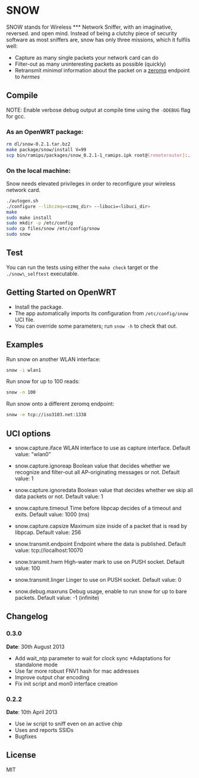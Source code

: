 # SNOW

SNOW stands for Wireless \*\*\* Network Sniffer, with an imaginative, reversed. and open mind.
Instead of being a clutchy piece of security software as most sniffers are, snow has only three missions, which it fulfils well:

* Capture as many single packets your network card can do
* Filter-out as many uninteresting packets as possible (quickly)
* Retransmit _minimal_ information about the packet on a [zeromq](http://www.zeromq.org/) endpoint to _hermes_

## Compile

NOTE: Enable verbose debug output at compile time using the `-DDEBUG` flag for gcc.

### As an OpenWRT package:

```bash
rm dl/snow-0.2.1.tar.bz2
make package/snow/install V=99
scp bin/ramips/packages/snow_0.2.1-1_ramips.ipk root@[remoterouter]:.
```

### On the local machine:

Snow needs elevated privileges in order to reconfigure your wireless network card.

```bash
./autogen.sh
./configure --libczmq=<czmq_dir> --libuci=<libuci_dir>
make
sudo make install
sudo mkdir -p /etc/config
sudo cp files/snow /etc/config/snow
sudo snow 
```

## Test

You can run the tests using either the `make check` target or the `./snow\_selftest` executable.


## Getting Started on OpenWRT

* Install the package.
* The app automatically imports its configuration from `/etc/config/snow` UCI file.
* You can override some parameters; run  `snow -h` to check that out.

## Examples

Run snow on another WLAN interface:

```bash
snow -i wlan1
```

Run snow for up to 100 reads:

```bash
snow -n 100
```

Run snow onto a different zeromq endpoint:

```bash
snow -e tcp://iso3103.net:1338
```

## UCI options

* snow.capture.iface
WLAN interface to use as capture interface.
Default value: "wlan0"

* snow.capture.ignoreap
Boolean value that decides whether we recognize and filter-out all AP-originating messages or not.
Default value: 1

* snow.capture.ignoredata
Boolean value that decides whether we skip all data packets or not.
Default value: 1

* snow.capture.timeout
Time before libpcap decides of a timeout and exits.
Default value: 1000 (ms)

* snow.capture.capsize
Maximum size inside of a packet that is read by libpcap.
Default value: 256

* snow.transmit.endpoint
Endpoint where the data is published.
Default value: tcp://localhost:10070

* snow.transmit.hwm
High-water mark to use on PUSH socket.
Default value: 100

* snow.transmit.linger
Linger to use on PUSH socket.
Default value: 0

* snow.debug.maxruns
Debug usage, enable to run snow for up to <maxruns> bare packets.
Default value: -1 (infinite)

Changelog
---------

### 0.3.0

**Date**: 30th August 2013

* Add wait_ntp parameter to wait for clock sync
*Adaptations for standalone mode
* Use far more robust FNV1 hash for mac addresses
* Improve output char encoding
* Fix init script and mon0 interface creation

### 0.2.2

**Date**: 10th April 2013

* Use iw script to sniff even on an active chip
* Uses and reports SSIDs
* Bugfixes

License
-------

MIT
